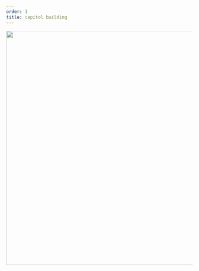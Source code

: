 ```yaml
---
order: 1
title: capitol building
---
```


<img src="https://upload.wikimedia.org/wikipedia/commons/b/b2/United_States_Capitol_-_west_front.jpg" height="633" width="1220">
